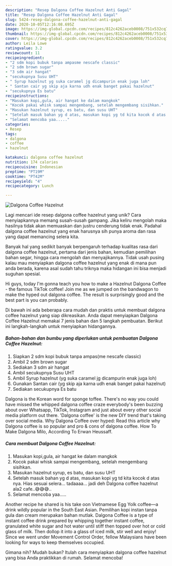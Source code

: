 ```yaml
---
description: "Resep Dalgona Coffee Hazelnut Anti Gagal"
title: "Resep Dalgona Coffee Hazelnut Anti Gagal"
slug: 5424-resep-dalgona-coffee-hazelnut-anti-gagal
date: 2020-10-05T12:16:08.695Z
image: https://img-global.cpcdn.com/recipes/812c4262aceb0008/751x532cq70/dalgona-coffee-hazelnut-foto-resep-utama.jpg
thumbnail: https://img-global.cpcdn.com/recipes/812c4262aceb0008/751x532cq70/dalgona-coffee-hazelnut-foto-resep-utama.jpg
cover: https://img-global.cpcdn.com/recipes/812c4262aceb0008/751x532cq70/dalgona-coffee-hazelnut-foto-resep-utama.jpg
author: Leila Lowe
ratingvalue: 3.2
reviewcount: 11
recipeingredient:
- "2 sdm kopi bubuk tanpa ampasme nescafe classic"
- "2 sdm brown sugar"
- "3 sdm air hangat"
- "secukupnya Susu UHT"
- " Syrup hazelnut yg suka caramel jg dicampurin enak juga loh"
- " Santan cair yg skip aja karna udh enak banget pakai hazelnut"
- "secukupnya Es batu"
recipeinstructions:
- "Masukan kopi,gula, air hangat ke dalam mangkok"
- "Kocok pakai whisk sampai mengembang, setelah mengembang sisihkan."
- "Masukan hazelnut syrup, es batu, dan susu UHT"
- "Setelah masuk bahan yg d atas, masukan kopi yg td kita kocok d atas nya. Hias sesuai selera... tadaaaa... jadi deh Dalgona coffee hazelnut ala2 cafe..😅😅😅.."
- "Selamat mencoba yaa....."
categories:
- Resep
tags:
- dalgona
- coffee
- hazelnut

katakunci: dalgona coffee hazelnut 
nutrition: 174 calories
recipecuisine: Indonesian
preptime: "PT19M"
cooktime: "PT42M"
recipeyield: "4"
recipecategory: Lunch

---
```



![Dalgona Coffee Hazelnut](https://img-global.cpcdn.com/recipes/812c4262aceb0008/751x532cq70/dalgona-coffee-hazelnut-foto-resep-utama.jpg)

Lagi mencari ide resep dalgona coffee hazelnut yang unik? Cara menyiapkannya memang susah-susah gampang. Jika keliru mengolah maka hasilnya tidak akan memuaskan dan justru cenderung tidak enak. Padahal dalgona coffee hazelnut yang enak harusnya sih punya aroma dan rasa yang dapat memancing selera kita.

Banyak hal yang sedikit banyak berpengaruh terhadap kualitas rasa dari dalgona coffee hazelnut, pertama dari jenis bahan, kemudian pemilihan bahan segar, hingga cara mengolah dan menyajikannya. Tidak usah pusing kalau mau menyiapkan dalgona coffee hazelnut yang enak di mana pun anda berada, karena asal sudah tahu triknya maka hidangan ini bisa menjadi suguhan spesial.

Hi guys, today I&#39;m gonna teach you how to make a Hazelnut Dalgona Coffee - the famous TikTok coffee! Join me as we jumped on the bandwagon to make the hyped out dalgona coffee. The result is surprisingly good and the best part is you can probably.


Di bawah ini ada beberapa cara mudah dan praktis untuk membuat dalgona coffee hazelnut yang siap dikreasikan. Anda dapat menyiapkan Dalgona Coffee Hazelnut memakai 7 jenis bahan dan 5 langkah pembuatan. Berikut ini langkah-langkah untuk menyiapkan hidangannya.

<!--inarticleads1-->

##### Bahan-bahan dan bumbu yang diperlukan untuk pembuatan Dalgona Coffee Hazelnut:

1. Siapkan 2 sdm kopi bubuk tanpa ampas(me nescafe classic)
1. Ambil 2 sdm brown sugar
1. Sediakan 3 sdm air hangat
1. Ambil secukupnya Susu UHT
1. Ambil  Syrup hazelnut (yg suka caramel jg dicampurin enak juga loh)
1. Gunakan  Santan cair (yg skip aja karna udh enak banget pakai hazelnut)
1. Sediakan secukupnya Es batu


Dalgona is the Korean word for sponge toffee. There&#39;s no way you could have missed the whipped dalgona coffee craze everybody&#39;s been buzzing about over Whatsapp, TikTok, Instagram and just about every other social media platform out there. &#39;Dalgona coffee&#39; is the new DIY trend that&#39;s taking over social media. Why Dalgona Coffee over hyped: Read this article why Dalgona coffee is so popular and pro &amp; cons of dalgona coffee. How To Make Dalgona Milo, According To Erwan Heussaff. 

<!--inarticleads2-->

##### Cara membuat Dalgona Coffee Hazelnut:

1. Masukan kopi,gula, air hangat ke dalam mangkok
1. Kocok pakai whisk sampai mengembang, setelah mengembang sisihkan.
1. Masukan hazelnut syrup, es batu, dan susu UHT
1. Setelah masuk bahan yg d atas, masukan kopi yg td kita kocok d atas nya. Hias sesuai selera... tadaaaa... jadi deh Dalgona coffee hazelnut ala2 cafe..😅😅😅..
1. Selamat mencoba yaa.....


Another recipe he shared is his take oon Vietnamese Egg Yolk coffee—a drink wildly popular in the South East Asian. Pemilihan kopi instan tanpa gula dan cream merupakan bahan mutlak. Dalgona Coffee is a type of instant coffee drink prepared by whipping together instant coffee, granulated white sugar and hot water until stiff then topped over hot or cold glass of milk. Then dollop it into a glass of iced milk, stir well and enjoy! Since we went under Movement Control Order, fellow Malaysians have been looking for ways to keep themselves occupied. 

Gimana nih? Mudah bukan? Itulah cara menyiapkan dalgona coffee hazelnut yang bisa Anda praktikkan di rumah. Selamat mencoba!
